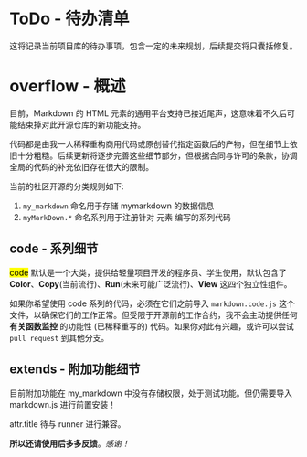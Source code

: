 # ToDo - 待办清单

这将记录当前项目库的待办事项，包含一定的未来规划，后续提交将只囊括修复。

#  overflow - 概述

目前，Markdown 的 HTML 元素的通用平台支持已接近尾声，这意味着不久后可能结束掉对此开源仓库的新功能支持。

代码都是由我一人稀释重构商用代码或原创替代指定函数后的产物，但在细节上依旧十分粗糙。后续更新将逐步完善这些细节部分，但根据合同与许可的条款，协调全局的代码的补充依旧存在很大的限制。


当前的社区开源的分类规则如下:

1. `my_markdown` 命名用于存储 mymarkdown 的数据信息
2. `myMarkDown.*` 命名系列用于注册针对 元素 编写的系列代码


##  code - 系列细节

<mark>code</mark> 默认是一个大类，提供给轻量项目开发的程序员、学生使用，默认包含了 **Color**、**Copy**(当前流行)、**Run**(未来可能广泛流行)、**View** 这四个独立性组件。

如果你希望使用 code 系列的代码，必须在它们之前导入 `markdown.code.js` 这个文件，以确保它们的工作正常。但受限于开源前的工作合约，我不会主动提供任何 **有关函数监控** 的功能性 (已稀释重写的) 代码。如果你对此有兴趣，或许可以尝试 `pull request` 到其他分支。 





##  extends - 附加功能细节

目前附加功能在 my_markdown 中没有存储权限，处于测试功能。但仍需要导入 markdown.js 进行前置安装！

attr.title 待与 runner 进行兼容。


**所以还请使用后多多反馈**。*感谢！*
